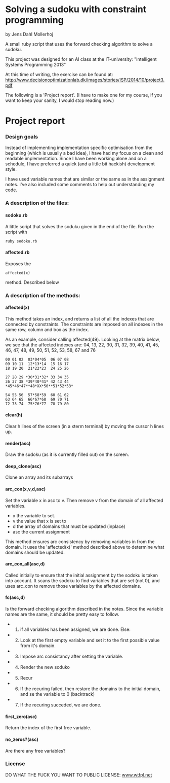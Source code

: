 Solving a sudoku with constraint programming
============================================
by Jens Dahl Mollerhoj

A small ruby script that uses the forward checking algorithm to solve a sudoku.

This project was designed for an AI class at the IT-university:
"Intelligent Systems Programming 2013"

At this time of writing, the exercise can be found at:
http://www.decisionoptimizationlab.dk/images/stories/ISP/2014/10/project3.pdf

The following is a 'Project report'. (I have to make one for my course, if you
want to keep your sanity, I would stop reading now.)

Project report
==============

### Design goals

Instead of implementing implementation specific optimisation from the beginning
(which is usually a bad idea), I have had my focus on a clean and readable
implementation. Since I have been working alone and on a schedule, I have
preferred a quick (and a little bit hackish) development style.

I have used variable names that are similar or the same as in the assignment notes. I've also included some comments to help out understanding my code.

### A description of the files:

#### sodoku.rb
  A little script that solves the soduku given in the end of the file. Run the script with
  ```
  ruby sodoku.rb
  ```
  
#### affected.rb
  Exposes the
  ```
  affected(x)
  ```
  method. Described below

### A description of the methods:
  
#### affected(x) 
  This method takes an index, and returns a list of all the
  indexes that are connected by constraints. The constraints are imposed on
  all indexes in the same row, column and box as the index.

  As an example, consider calling affected(49). Looking at the matrix below,
  we see that the affected indexes are: 04, 13, 22, 30, 31, 32, 39, 40, 41, 45, 46, 47, 48, 49, 50, 51, 52, 53, 58, 67 and 76
  ```
  00 01 02  03*04*05  06 07 08
  09 10 11  12*13*14  15 16 17
  18 19 20  21*22*23  24 25 26

  27 28 29 *30*31*32* 33 34 35
  36 37 38 *39*40*41* 42 43 44
 *45*46*47**48*XX*50**51*52*53*
  
  54 55 56  57*58*59  60 61 62
  63 64 65  66*67*68  69 70 71
  72 73 74  75*76*77  78 79 80
  ```

#### clear(h)
  Clear h lines of the screen (in a xterm terminal) by moving the cursor h lines up.

#### render(asc)
  Draw the sudoku (as it is currently filled out) on the screen.

#### deep_clone(asc)
  Clone an array and its subarrays

#### arc_con(x,v,d,asc)
  Set the variable x in asc to v. Then remove v from the domain of all affected variables.
  * x the variable to set.
  * v the value that x is set to
  * d the array of domains that must be updated (inplace)
  * asc the current assignment

  This method ensures arc consistency by removing variables in from the domain. It uses the 'affected(x)' method described above to determine what domains should be updated.

#### arc_con_all(asc,d)
  Called initially to ensure that the initial assignment by the sodoku is taken into account. It scans the sodoku to find variables that are set (not 0), and uses arc_con to remove those variables by the affected domains.

#### fc(asc,d)
  Is the forward checking algorithm described in the notes. Since the variable names are the same, it should be pretty easy to follow.

  * 1. if all variables has been assigned, we are done. Else:
  * 2. Look at the first empty variable and set it to the first possible value from it's domain.
  * 3. Impose arc consistancy after setting the variable.
  * 4. Render the new soduko
  * 5. Recur
  * 6. If the recuring failed, then restore the domains to the initial domain, and se the variable to 0 (backtrack)
  * 7. If the recuring succeded, we are done.

#### first_zero(asc)
  Return the index of the first free variable.

#### no_zeros?(asc)
  Are there any free variables?

### License

DO WHAT THE FUCK YOU WANT TO PUBLIC LICENSE: www.wtfpl.net
